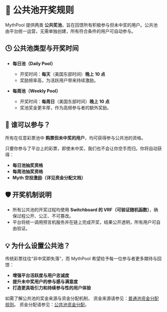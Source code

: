 # 🎉 公共池开奖规则

MythPool 提供两类 **公共奖池**，旨在回馈所有积极参与但未中奖的用户。公共池由平台统一运营，无需单独创建，所有符合条件的用户可自动参与。

## 🕒 公共池类型与开奖时间

- **每日池（Daily Pool）**
  - 开奖时间：**每天**（美国东部时间）**晚上 10 点**
  - 奖励频率高，为活跃用户带来持续激励。

- **每周池（Weekly Pool）**
  - 开奖时间：**每周日**（美国东部时间）**晚上 10 点**
  - 奖池奖金更丰厚，作为高频参与者的额外奖励。

## 🎁 谁可以参与？

所有在任意彩票池中 **购票但未中奖的用户**，均可获得参与公共池的资格。

只要你参与了平台上的彩票，即使未中奖，我们也不会让你空手而归。你将自动获得：

- **每日池抽奖资格**
- **每周池抽奖资格**
- **Myth 空投激励（详见资金分配文档）**

## 🛡️ 开奖机制说明

- 所有公共池的开奖过程均使用 **Switchboard 的 VRF（可验证随机函数）**，确保过程公开、公正、不可篡改。
- 平台将统一调用预言机服务并在链上完成开奖，结果公开透明，所有用户可自由验证。

## 💡 为什么设置公共池？

传统彩票往往“非中奖即失落”，而 MythPool 希望给予每一位参与者更多期待与回馈：

- **增强平台活跃度与用户忠诚度**
- **提升未中奖用户的参与感与满意度**
- **打造更具吸引力和持续参与性的用户体验**


如需了解公共池的奖金来源与资金分配机制，
资金来源请参见：[普通池资金分配规则](./rules-regular-fund)。
资金分配请参见：[公共池资金分配](./rules-public-fund)。 
